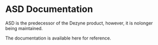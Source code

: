 # ASD Documentation

ASD is the predecessor of the Dezyne product, however, it is nolonger being maintained.

The documentation is available here for reference.



